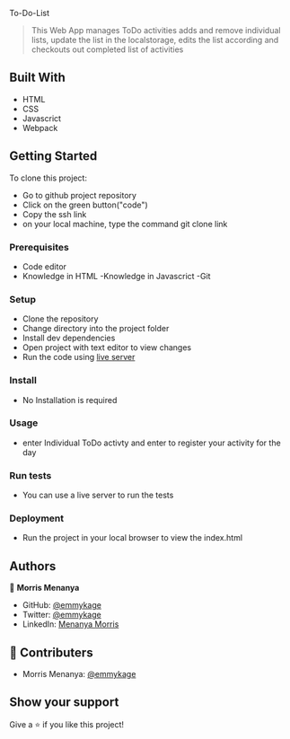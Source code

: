 To-Do-List

> This Web App manages ToDo activities adds and  remove individual lists, update the list in the localstorage, edits the list according and checkouts out completed list of activities

## Built With

- HTML
- CSS
- Javascrict
- Webpack

## Getting Started

To clone this project:
- Go to github project repository
- Click on the green button("code")
- Copy the ssh link
- on your local machine, type the command git clone link


### Prerequisites
- Code editor
- Knowledge in HTML
-Knowledge in Javascrict
-Git

### Setup
- Clone the repository
- Change directory into the project folder
- Install dev dependencies
- Open project with text editor to view changes
- Run the code using [live server](https://emmykage.github.io/To-Do-List/dist/)


### Install
- No Installation is required

### Usage
- enter Individual ToDo activty and enter to register your activity for the day

### Run tests
- You can use a live server to run the tests

### Deployment
- Run the project in your local browser to view the index.html


## Authors


👤 **Morris Menanya**

- GitHub: [@emmykage](https://github.com/Emmykage)
- Twitter: [@emmykage](https://twitter.com/omayiobenj)
- LinkedIn: [Menanya Morris](https://www.linkedin.com/in/morris-menanya-a51985104/)



## 🤝 Contributers

-  Morris Menanya: [@emmykage](https://github.com/Emmykage)


## Show your support

Give a ⭐️ if you like this project!

